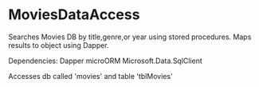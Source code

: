 # MoviesDataAccess
Searches Movies DB by title,genre,or year using stored procedures. Maps results to object using Dapper.

 Dependencies: 
   Dapper microORM
   Microsoft.Data.SqlClient
 
 Accesses db called 'movies'
 and table 'tblMovies'
